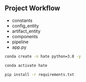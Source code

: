 

## Project Workflow

- constants
- config_entity
- artifact_entity
- components
- pipeline
- app.py

```bash
conda create -n hate python=3.8 -y

```

```bash
conda activate hate
```

```bash
pip install -r requirements.txt
```